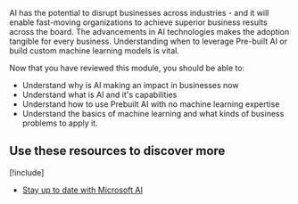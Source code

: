 AI has the potential to disrupt businesses across industries - and it will enable fast-moving organizations to achieve superior business results across the board. The advancements in AI technologies makes the adoption tangible for every business. Understanding when to leverage Pre-built AI or build custom machine learning models is vital.

Now that you have reviewed this module, you should be able to:

* Understand why is AI making an impact in businesses now
* Understand what is AI and it's capabilities
* Understand how to use Prebuilt AI with no machine learning expertise
* Understand the basics of machine learning and what kinds of business problems to apply it.

## Use these resources to discover more

[!include[](../../../includes/open-link-in-new-tab-note.md)]

* [Stay up to date with Microsoft AI](https://www.microsoft.com/ai)